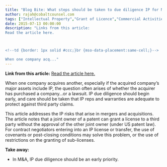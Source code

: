 ```yaml
---
title: "Blog Bite: What steps should be taken to due diligence IP for M&A?"
author: rajah@cobaltcounsel.com
tags: ["Intellectual Property","Grant of Licence","Commercial Activities","Rajah","IP Transfer"]
date: 2015-07-13 00:00:00
description: "Links from this article:
Read the article here.



<!--td {border: 1px solid #ccc;}br {mso-data-placement:same-cell;}-->

When one company acq..."
---
```


**Link from this article:** [Read the article here.](http://www.lexology.com/library/detail.aspx?g=a8c05df2-cb7a-42d2-bb50-61c7c9cba373)

When one company acquires another, especially if the acquired company’s major assets include IP, the question often arises of whether the acquirer has purchased a company…or a lawsuit. IP due diligence should begin early, and care should be taken that IP reps and warranties are adequate to protect against third party claims.

This article addresses the IP risks that arise in mergers and acquisitions. The article notes that a joint owner of a patent can grant a license to a third party without the approval of the other joint owner (under US patent law). For contract negotiators entering into an IP license or transfer, the use of covenants or post-closing conditions may solve this problem, or the use of restrictions on the granting of sub-licenses.


**Take away:**
- In M&A, IP due diligence should be an early priority.
